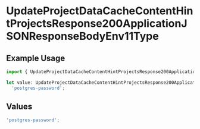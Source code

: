 # UpdateProjectDataCacheContentHintProjectsResponse200ApplicationJSONResponseBodyEnv11Type

## Example Usage

```typescript
import { UpdateProjectDataCacheContentHintProjectsResponse200ApplicationJSONResponseBodyEnv11Type } from '@vercel/client/models/operations';

let value: UpdateProjectDataCacheContentHintProjectsResponse200ApplicationJSONResponseBodyEnv11Type =
  'postgres-password';
```

## Values

```typescript
'postgres-password';
```
